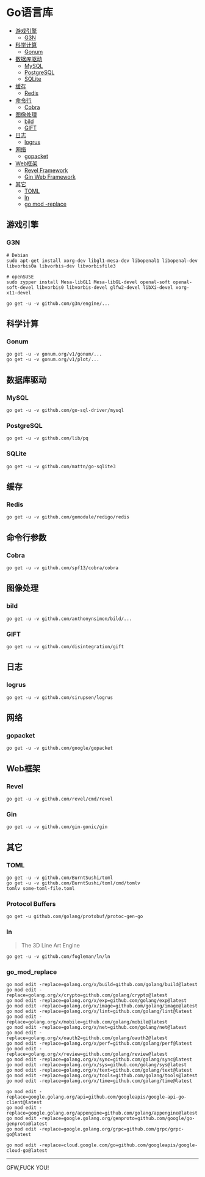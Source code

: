 # Go语言库

- [游戏引擎](#游戏引擎)
	- [G3N](#G3N)
- [科学计算](#科学计算)
	- [Gonum](#Gonum)
- [数据库驱动](#数据库驱动)
	- [MySQL](#MySQL)
	- [PostgreSQL](#PostgreSQL)
	- [SQLite](#SQLite)
- [缓存](#缓存)
	- [Redis](#Redis)
- [命令行](#命令行)
	- [Cobra](#Cobra)
- [图像处理](#图像处理)
	- [bild](#bild)
	- [GIFT](#GIFT)
- [日志](#日志)
	- [logrus](#logrus)
- [网络](#网络)
	- [gopacket](#gopacket)
- [Web框架](#Web框架)
	- [Revel Framework](#Revel)
	- [Gin Web Framework](#Gin)
- [其它](#其它)
	- [TOML](#TOML)
	- [ln](#ln)
	- [go mod -replace](#go_mod_replace)

## 游戏引擎

### G3N

```
# Debian
sudo apt-get install xorg-dev libgl1-mesa-dev libopenal1 libopenal-dev libvorbis0a libvorbis-dev libvorbisfile3

# openSUSE 
sudo zypper install Mesa-libGL1 Mesa-libGL-devel openal-soft openal-soft-devel libvorbis0 libvorbis-devel glfw2-devel libXi-devel xorg-x11-devel 

go get -u -v github.com/g3n/engine/...
```

## 科学计算

### Gonum

```
go get -u -v gonum.org/v1/gonum/...
go get -u -v gonum.org/v1/plot/...
```

## 数据库驱动

### MySQL 

```
go get -u -v github.com/go-sql-driver/mysql
```

### PostgreSQL

```
go get -u -v github.com/lib/pq
```

### SQLite 

```
go get -u -v github.com/mattn/go-sqlite3
```

## 缓存

### Redis

```
go get -u -v github.com/gomodule/redigo/redis
```

## 命令行参数

### Cobra

```
go get -u -v github.com/spf13/cobra/cobra
```

## 图像处理

### bild

```
go get -u -v github.com/anthonynsimon/bild/...
```

### GIFT

```
go get -u -v github.com/disintegration/gift
```

## 日志

### logrus

```
go get -u -v github.com/sirupsen/logrus
```

## 网络

### gopacket

```
go get -u -v github.com/google/gopacket
```

## Web框架

### Revel

```
go get -u -v github.com/revel/cmd/revel
```

### Gin

```
go get -u -v github.com/gin-gonic/gin
```

## 其它

### TOML

```
go get -u -v github.com/BurntSushi/toml
go get -u -v github.com/BurntSushi/toml/cmd/tomlv
tomlv some-toml-file.toml
```

### Protocol Buffers

```
go get -u github.com/golang/protobuf/protoc-gen-go
```

### ln

> The 3D Line Art Engine

```
go get -u -v github.com/fogleman/ln/ln
```

### go_mod_replace

```
go mod edit -replace=golang.org/x/build=github.com/golang/build@latest
go mod edit -replace=golang.org/x/crypto=github.com/golang/crypto@latest
go mod edit -replace=golang.org/x/exp=github.com/golang/exp@latest
go mod edit -replace=golang.org/x/image=github.com/golang/image@latest
go mod edit -replace=golang.org/x/lint=github.com/golang/lint@latest
go mod edit -replace=golang.org/x/mobile=github.com/golang/mobile@latest
go mod edit -replace=golang.org/x/net=github.com/golang/net@latest
go mod edit -replace=golang.org/x/oauth2=github.com/golang/oauth2@latest
go mod edit -replace=golang.org/x/perf=github.com/golang/perf@latest
go mod edit -replace=golang.org/x/review=github.com/golang/review@latest
go mod edit -replace=golang.org/x/sync=github.com/golang/sync@latest
go mod edit -replace=golang.org/x/sys=github.com/golang/sys@latest
go mod edit -replace=golang.org/x/text=github.com/golang/text@latest
go mod edit -replace=golang.org/x/tools=github.com/golang/tools@latest
go mod edit -replace=golang.org/x/time=github.com/golang/time@latest

go mod edit -replace=google.golang.org/api=github.com/googleapis/google-api-go-client@latest
go mod edit -replace=google.golang.org/appengine=github.com/golang/appengine@latest
go mod edit -replace=google.golang.org/genproto=github.com/google/go-genproto@latest
go mod edit -replace=google.golang.org/grpc=github.com/grpc/grpc-go@latest

go mod edit -replace=cloud.google.com/go=github.com/googleapis/google-cloud-go@latest
```

----

GFW,FUCK YOU!
